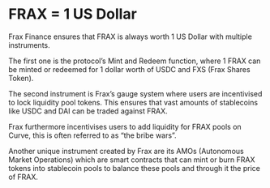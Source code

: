 # FRAX = 1 US Dollar

Frax Finance ensures that FRAX is always worth 1 US Dollar with multiple instruments.&#x20;

The first one is the protocol’s Mint and Redeem function, where 1 FRAX can be minted or redeemed for 1 dollar worth of USDC and FXS (Frax Shares Token).

The second instrument is Frax’s gauge system where users are incentivised to lock liquidity pool tokens. This ensures that vast amounts of stablecoins like USDC and DAI can be traded against FRAX.&#x20;

Frax furthermore incentivises users to add liquidity for FRAX pools on Curve, this is often referred to as “the bribe wars”.&#x20;

Another unique instrument created by Frax are its AMOs (Autonomous Market Operations) which are smart contracts that can mint or burn FRAX tokens into stablecoin pools to balance these pools and through it the price of FRAX.
